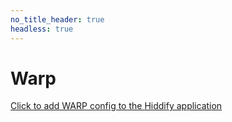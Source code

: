 ```yaml
---
no_title_header: true
headless: true
---
```


# Warp

<a href="hiddify://import/https://raw.githubusercontent.com/hiddify/hiddify-app/refs/heads/main/test.configs/warp">Click to add WARP config to the Hiddify application</a>
